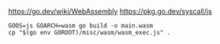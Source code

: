 https://go.dev/wiki/WebAssembly
https://pkg.go.dev/syscall/js

```
GOOS=js GOARCH=wasm go build -o main.wasm
cp "$(go env GOROOT)/misc/wasm/wasm_exec.js" .
```
